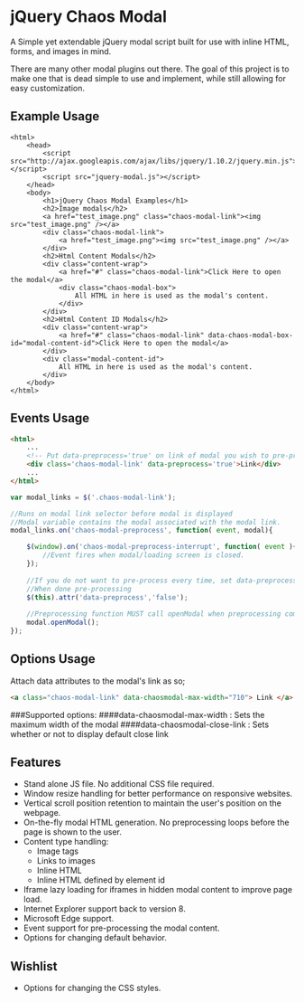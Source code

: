 jQuery Chaos Modal
==================

A Simple yet extendable jQuery modal script built for use with inline HTML, forms, and images in mind.

There are many other modal plugins out there. The goal of this project is to make one that is dead simple to use and implement, while still allowing for easy customization.

Example Usage
-------------

```
<html>
	<head>
		<script src="http://ajax.googleapis.com/ajax/libs/jquery/1.10.2/jquery.min.js"></script>
		<script src="jquery-modal.js"></script>
	</head>
	<body>
		<h1>jQuery Chaos Modal Examples</h1>
		<h2>Image modals</h2>
		<a href="test_image.png" class="chaos-modal-link"><img src="test_image.png" /></a>
		<div class="chaos-modal-link">
			<a href="test_image.png"><img src="test_image.png" /></a>
		</div>
		<h2>Html Content Modals</h2>
		<div class="content-wrap">
			<a href="#" class="chaos-modal-link">Click Here to open the modal</a>
			<div class="chaos-modal-box">
				All HTML in here is used as the modal's content.
			</div>
		</div>
		<h2>Html Content ID Modals</h2>
		<div class="content-wrap">
			<a href="#" class="chaos-modal-link" data-chaos-modal-box-id="modal-content-id">Click Here to open the modal</a>
		</div>
		<div class="modal-content-id">
			All HTML in here is used as the modal's content.
		</div>
	</body>
</html>
```

Events Usage
----------------
```html
<html>
	...
	<!-- Put data-preprocess='true' on link of modal you wish to pre-process -->
	<div class='chaos-modal-link' data-preprocess='true'>Link</div>
	...
</html>
```

```javascript
var modal_links = $('.chaos-modal-link');

//Runs on modal link selector before modal is displayed
//Modal variable contains the modal associated with the modal link.
modal_links.on('chaos-modal-preprocess', function( event, modal){

	$(window).on('chaos-modal-preprocess-interrupt', function( event ){
		//Event fires when modal/loading screen is closed.
	});
	
	//If you do not want to pre-process every time, set data-preprocess to false
	//When done pre-processing
	$(this).attr('data-preprocess','false');
	
	//Preprocessing function MUST call openModal when preprocessing complete
	modal.openModal();
});
```

Options Usage
----------------
Attach data attributes to the modal's link as so;

```html
<a class="chaos-modal-link" data-chaosmodal-max-width="710"> Link </a>

```
###Supported options:
####data-chaosmodal-max-width : 
Sets the maximum width of the modal
####data-chaosmodal-close-link : 
Sets whether or not to display default close link


Features
--------

* Stand alone JS file. No additional CSS file required.
* Window resize handling for better performance on responsive websites.
* Vertical scroll position retention to maintain the user's position on the webpage.
* On-the-fly modal HTML generation. No preprocessing loops before the page is shown to the user.
* Content type handling:
	* Image tags
	* Links to images
	* Inline HTML
	* Inline HTML defined by element id
* Iframe lazy loading for iframes in hidden modal content to improve page load.
* Internet Explorer support back to version 8.
* Microsoft Edge support.
* Event support for pre-processing the modal content.
* Options for changing default behavior.

Wishlist
--------

* Options for changing the CSS styles.